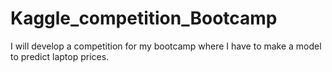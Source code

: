 # Kaggle_competition_Bootcamp
I will develop a competition for my bootcamp where I have to make a model to predict laptop prices.
